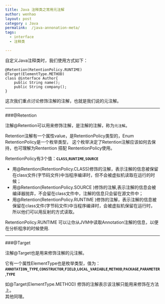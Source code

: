 ```yaml
---
title: Java 注释类之常用元注解
author: wenhao
layout: post
category : Java
permalink:  /java-annonation-meta/
tags: 
  - interface
  - 注释类

---
```




自定义Java注释类时，我们使用方式如下：

	@Retention(RetentionPolicy.RUNTIME)
	@Target(ElementType.METHOD)
	class @interface Author{
		public String name();
		public String company();
	}


这次我们重点讨论修饰注解的注解，也就是我们说的元注解。

<!--more-->

---
###@Retention

注解@Retention可以用来修饰注解，是注解的注解，称为`元注解`。

Retention注解有一个属性value，是RetentionPolicy类型的，Enum RetentionPolicy是一个枚举类型，
这个枚举决定了Retention注解应该如何去保持，也可理解为Rentention 搭配 RententionPolicy使用。

RetentionPolicy有3个值：**`CLASS`**,**`RUNTIME`**,**`SOURCE`**

- 用@Retention(RetentionPolicy.CLASS)修饰的注解，表示注解的信息被保留在class文件(字节码文件)中当程序编译时，但不会被虚拟机读取在运行的时候；
- 用@Retention(RetentionPolicy.SOURCE )修饰的注解,表示注解的信息会被编译器抛弃，不会留在class文件中，注解的信息只会留在源文件中；
- 用@Retention(RetentionPolicy.RUNTIME )修饰的注解，表示注解的信息被保留在class文件(字节码文件)中当程序编译时，会被虚拟机保留在运行时，
所以他们可以用反射的方式读取。

RetentionPolicy.RUNTIME 可以让你从JVM中读取Annotation注解的信息，以便在分析程序的时候使用.

---
###@Target


注解@Target也是用来修饰注解的元注解。

它有一个属性ElementType也是枚举类型，值为：**`ANNOTATION_TYPE`**,**`CONSTRUCTOR`**,**`FIELD`**,**`LOCAL_VARIABLE`**,**`METHOD`**,**`PACKAGE`**,**`PARAMETER`**,**`TYPE`**

如@Target(ElementType.METHOD) 修饰的注解表示该注解只能用来修饰在方法上。  
其他同理。
